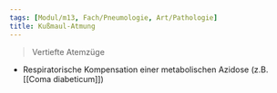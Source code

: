 ```yaml
---
tags: [Modul/m13, Fach/Pneumologie, Art/Pathologie]
title: Kußmaul-Atmung
---
```

> Vertiefte Atemzüge
- Respiratorische Kompensation einer metabolischen Azidose (z.B. [[Coma diabeticum]])